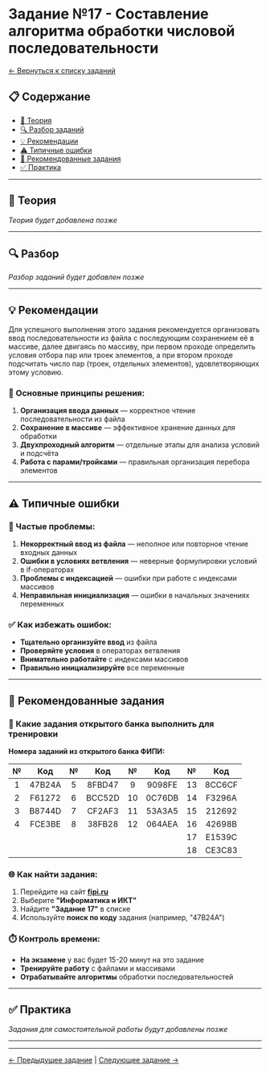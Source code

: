 # Задание №17 - Составление алгоритма обработки числовой последовательности

[← Вернуться к списку заданий](../README.md)

## 📋 Содержание
- [📖 Теория](#теория)
- [🔍 Разбор заданий](#разбор)
- [💡 Рекомендации](#рекомендации)
- [⚠️ Типичные ошибки](#типичные-ошибки)
- [📝 Рекомендованные задания](#рекомендованные-задания)
- [✅ Практика](#практика)

---

## 📖 Теория

*Теория будет добавлена позже*

---

## 🔍 Разбор

*Разбор заданий будет добавлен позже*

---

## 💡 Рекомендации

Для успешного выполнения этого задания рекомендуется организовать ввод последовательности из файла с последующим сохранением её в массиве, далее двигаясь по массиву, при первом проходе определить условия отбора пар или троек элементов, а при втором проходе подсчитать число пар (троек, отдельных элементов), удовлетворяющих этому условию.

### 🔧 Основные принципы решения:

1. **Организация ввода данных** — корректное чтение последовательности из файла
2. **Сохранение в массиве** — эффективное хранение данных для обработки
3. **Двухпроходный алгоритм** — отдельные этапы для анализа условий и подсчёта
4. **Работа с парами/тройками** — правильная организация перебора элементов

---

## ⚠️ Типичные ошибки

### 🚫 Частые проблемы:

1. **Некорректный ввод из файла** — неполное или повторное чтение входных данных
2. **Ошибки в условиях ветвления** — неверные формулировки условий в if-операторах
3. **Проблемы с индексацией** — ошибки при работе с индексами массивов
4. **Неправильная инициализация** — ошибки в начальных значениях переменных

### ✅ Как избежать ошибок:

- **Тщательно организуйте ввод** из файла
- **Проверяйте условия** в операторах ветвления
- **Внимательно работайте** с индексами массивов
- **Правильно инициализируйте** все переменные

---

## 📝 Рекомендованные задания

### 🔗 Какие задания открытого банка выполнить для тренировки

**Номера заданий из открытого банка ФИПИ:**

| № | Код | № | Код | № | Код | № | Код |
|:-:|:-:|:-:|:-:|:-:|:-:|:-:|:-:|
| 1 | 47B24A | 5 | 8FBD47 | 9 | 9098FE | 13 | 8CC6CF |
| 2 | F61272 | 6 | BCC52D | 10 | 0C76DB | 14 | F3296A |
| 3 | B8744D | 7 | CF2AF3 | 11 | 53A3A5 | 15 | 212692 |
| 4 | FCE3BE | 8 | 38FB28 | 12 | 064AEA | 16 | 42698B |
|   |        |   |        |    |        | 17 | E1539C |
|   |        |   |        |    |        | 18 | CE3C83 |

### 🌐 Как найти задания:

1. Перейдите на сайт **[fipi.ru](https://fipi.ru/ege/otkrytyy-bank-zadaniy-ege)**
2. Выберите **"Информатика и ИКТ"**
3. Найдите **"Задание 17"** в списке
4. Используйте **поиск по коду** задания (например, "47B24A")

### ⏱️ Контроль времени:

- **На экзамене** у вас будет 15-20 минут на это задание
- **Тренируйте работу** с файлами и массивами
- **Отрабатывайте алгоритмы** обработки последовательностей

---

## ✅ Практика

*Задания для самостоятельной работы будут добавлены позже*

---

---

[← Предыдущее задание](task-16.md) | [Следующее задание →](task-18.md)
